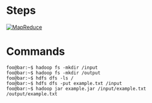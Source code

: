 # Steps

[![MapReduce](https://res.cloudinary.com/marcomontalbano/image/upload/v1685287377/video_to_markdown/images/youtube--XR2jnwX2_aU-c05b58ac6eb4c4700831b2b3070cd403.jpg)](https://youtu.be/XR2jnwX2_aU "MapReduce")

# Commands

```console
foo@bar:~$ hadoop fs -mkdir /input
foo@bar:~$ hadoop fs -mkdir /output
foo@bar:~$ hdfs dfs -ls /
foo@bar:~$ hdfs dfs -put example.txt /input
foo@bar:~$ hadoop jar example.jar /input/example.txt /output/example.txt
```
